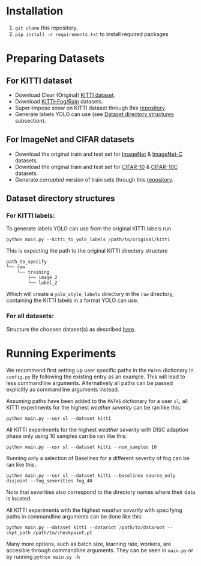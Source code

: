 # Installation

1) `git clone` this repository.
2) `pip install -r requirements.txt` to install required packages


# Preparing Datasets

## For KITTI dataset
* Download Clear (Original) [KITTI dataset](http://www.cvlibs.net/datasets/kitti/).
* Download [KITTI-Fog/Rain](https://team.inria.fr/rits/computer-vision/weather-augment/) datasets.
* Super-impose snow on KITTI dataset through this [repository](https://github.com/hendrycks/robustness).
* Generate labels YOLO can use (see [Dataset directory structures](#dataset-directory-structures) subsection).


## For ImageNet and CIFAR datasets
* Download the original train and test set for [ImageNet](https://image-net.org/download.php) & [ImageNet-C](https://zenodo.org/record/2235448#.Yn5OTrozZhE) datasets.
* Download the original train and test set for [CIFAR-10](https://www.cs.toronto.edu/~kriz/cifar.html) & [CIFAR-10C](https://zenodo.org/record/2535967#.Yn5QwbozZhE) datasets.
* Generate _corrupted_ version of train sets through this [repository](https://github.com/hendrycks/robustness).

## Dataset directory structures
### For KITTI labels:
To generate labels YOLO can use from the original KITTI labels run

`python main.py --kitti_to_yolo_labels /path/to/original/kitti`

This is expecting the path to the original KITTI directory structure
```
path_to_specify
└── raw
    └── training
        ├── image_2
        └── label_2
```
Which will create a `yolo_style_labels` directory in the `raw` directory, containing
the KITTI labels in a format YOLO can use.

### For all datasets:
Structure the choosen dataset(s) as described [here](directory_scructures.md).

# Running Experiments

We recommend first setting up user specific paths in the `PATHS` dictionary in `config.py`
By following the existing entry as an example. This will lead to less commandline
arguments. Alternatively all paths can be passed explicitly as commandline
arguments instead.

Assuming paths have been added to the `PATHS` dictionary for a user `sl`, all KITTI experiments
for the highest _weather severity_ can be ran like this:
```
python main.py --usr sl --dataset kitti
```
All KITTI experiments for the highest _weather severity_ with DISC adaption phase only using 10 samples
can be ran like this:
```
python main.py --usr sl --dataset kitti --num_samples 10
```

Running only a selection of Baselines for a different severity of fog can be ran like this:
```
python main.py --usr sl --dataset kitti --baselines source_only disjoint --fog_severities fog_40
```
Note that severities also correspond to the directory names where their data is located.

All KITTI experiments with the highest _weather severity_ with specifying paths in commandline arguments
can be done like this:
```
python main.py --dataset kitti --dataroot /path/to/dataroot --ckpt_path /path/to/checkpoint.pt
```

Many more options, such as batch size, learning rate, workers, are accesible through commandline arguments.
They can be seen in `main.py` or by running `python main.py -h`